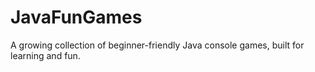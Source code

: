 # JavaFunGames
A growing collection of beginner-friendly Java console games, built for learning and fun.
